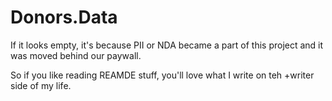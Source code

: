 # Donors.Data
If it looks empty, it's because PII or NDA became a part of this project and it was moved behind our paywall.

So if you like reading REAMDE stuff, you'll love what I write on teh +writer side of my life.
